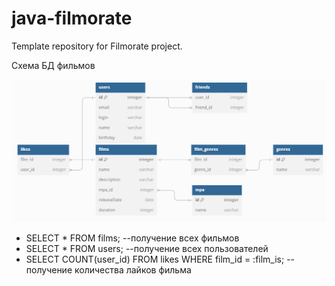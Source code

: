 # java-filmorate
Template repository for Filmorate project.

Схема БД фильмов

![Схема БД фильмов](filmsDB.PNG)

- SELECT * FROM films; --получение всех фильмов
- SELECT * FROM users; --получение всех пользователей
- SELECT COUNT(user_id) FROM likes WHERE film_id = :film_is; --получение количества лайков фильма